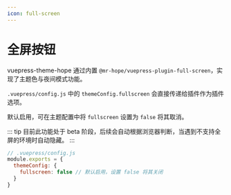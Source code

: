 ```yaml
---
icon: full-screen
---
```


# 全屏按钮 <MyBadge text="Beta" type="warning" />

vuepress-theme-hope 通过内置 `@mr-hope/vuepress-plugin-full-screen`，实现了主题色与夜间模式功能。

`.vuepress/config.js` 中的 `themeConfig.fullscreen` 会直接传递给插件作为插件选项。

默认启用，可在主题配置中将 `fullscreen` 设置为 `false` 将其取消。

::: tip
目前此功能处于 beta 阶段，后续会自动根据浏览器判断，当遇到不支持全屏的环境时自动隐藏。
:::

```js
// .vuepress/config.js
module.exports = {
  themeConfig: {
    fullscreen: false // 默认启用，设置 false 将其关闭
  }
}
```
